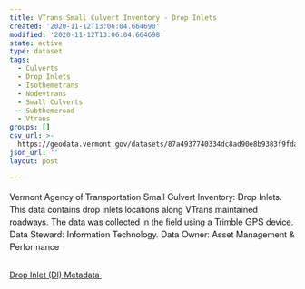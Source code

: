 ```yaml
---
title: VTrans Small Culvert Inventory - Drop Inlets
created: '2020-11-12T13:06:04.664690'
modified: '2020-11-12T13:06:04.664698'
state: active
type: dataset
tags:
  - Culverts
  - Drop Inlets
  - Isothemetrans
  - Nodevtrans
  - Small Culverts
  - Subthemeroad
  - Vtrans
groups: []
csv_url: >-
  https://geodata.vermont.gov/datasets/87a4937740334dc8ad90e8b9383f9fda_6.csv?outSR=%7B%22latestWkid%22%3A32145%2C%22wkid%22%3A32145%7D
json_url: ''
layout: post

---
```

<span style='font-family: &quot;Avenir Next W01&quot;, &quot;Avenir Next W00&quot;, &quot;Avenir Next&quot;, Avenir, &quot;Helvetica Neue&quot;, Helvetica, Arial, sans-serif; font-size: 15.3333px;'>Vermont Agency of Transportation Small Culvert Inventory: Drop Inlets. This data contains drop inlets locations along VTrans maintained roadways. The data was collected in the field using a Trimble GPS device. Data Steward: Information Technology. Data Owner: Asset Management &amp; Performance</span><div><br /></div><div><a href='http://arcg.is/19qzPb' target='_blank'>Drop Inlet (DI) Metadata </a><br /></div>
